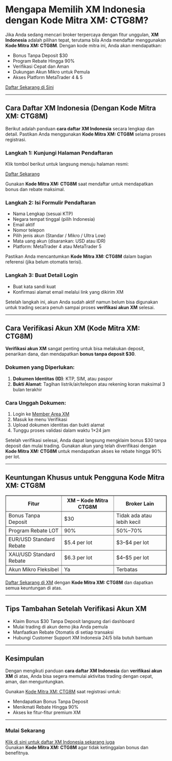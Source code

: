 <h1>Mengapa Memilih XM Indonesia dengan Kode Mitra XM: CTG8M?</h1>
<p>Jika Anda sedang mencari broker terpercaya dengan fitur unggulan, <strong>XM Indonesia</strong> adalah pilihan tepat, terutama bila Anda mendaftar menggunakan <strong>Kode Mitra XM: CTG8M</strong>. Dengan kode mitra ini, Anda akan mendapatkan:</p>
<ul>
<li>Bonus Tanpa Deposit $30</li>
<li>Program Rebate Hingga 90%</li>
<li>Verifikasi Cepat dan Aman</li>
<li>Dukungan Akun Mikro untuk Pemula</li>
<li>Akses Platform MetaTrader 4 & 5</li>
</ul>
<p><a href="https://affs.click/DxX1G" target="_blank">Daftar Sekarang di Sini</a></p>
<hr>
<h2>Cara Daftar XM Indonesia (Dengan Kode Mitra XM: CTG8M)</h2>
<p>Berikut adalah panduan <strong>cara daftar XM Indonesia</strong> secara lengkap dan detail. Pastikan Anda menggunakan <strong>Kode Mitra XM: CTG8M</strong> selama proses registrasi.</p>
<h3>Langkah 1: Kunjungi Halaman Pendaftaran</h3>
<p>Klik tombol berikut untuk langsung menuju halaman resmi:</p>
<p><a href="https://affs.click/DxX1G" target="_blank">Daftar Sekarang</a></p>
<p>Gunakan <strong>Kode Mitra XM: CTG8M</strong> saat mendaftar untuk mendapatkan bonus dan rebate maksimal.</p>
<h3>Langkah 2: Isi Formulir Pendaftaran</h3>
<ul>
<li>Nama Lengkap (sesuai KTP)</li>
<li>Negara tempat tinggal (pilih Indonesia)</li>
<li>Email aktif</li>
<li>Nomor telepon</li>
<li>Pilih jenis akun (Standar / Mikro / Ultra Low)</li>
<li>Mata uang akun (disarankan: USD atau IDR)</li>
<li>Platform: MetaTrader 4 atau MetaTrader 5</li>
</ul>
<p>Pastikan Anda mencantumkan <strong>Kode Mitra XM: CTG8M</strong> dalam bagian referensi (jika belum otomatis terisi).</p>
<h3>Langkah 3: Buat Detail Login</h3>
<ul>
<li>Buat kata sandi kuat</li>
<li>Konfirmasi alamat email melalui link yang dikirim XM</li>
</ul>
<p>Setelah langkah ini, akun Anda sudah aktif namun belum bisa digunakan untuk trading secara penuh sampai proses <strong>verifikasi akun XM</strong> selesai.</p>
<hr>
<h2>Cara Verifikasi Akun XM (Kode Mitra XM: CTG8M)</h2>
<p><strong>Verifikasi akun XM</strong> sangat penting untuk bisa melakukan deposit, penarikan dana, dan mendapatkan <strong>bonus tanpa deposit $30</strong>.</p>
<h3>Dokumen yang Diperlukan:</h3>
<ol>
<li><strong>Dokumen Identitas (ID)</strong>: KTP, SIM, atau paspor</li>
<li><strong>Bukti Alamat</strong>: Tagihan listrik/air/telepon atau rekening koran maksimal 3 bulan terakhir</li>
</ol>
<h3>Cara Unggah Dokumen:</h3>
<ol>
<li>Login ke <a href="https://affs.click/DxX1G" target="_blank">Member Area XM</a></li>
<li>Masuk ke menu Verifikasi</li>
<li>Upload dokumen identitas dan bukti alamat</li>
<li>Tunggu proses validasi dalam waktu 1×24 jam</li>
</ol>
<p>Setelah verifikasi selesai, Anda dapat langsung mengklaim bonus $30 tanpa deposit dan mulai trading. Gunakan akun yang telah diverifikasi dengan <strong>Kode Mitra XM: CTG8M</strong> untuk mendapatkan akses ke rebate hingga 90% per lot.</p>
<hr>
<h2>Keuntungan Khusus untuk Pengguna Kode Mitra XM: CTG8M</h2>
<table border="1" cellpadding="10" cellspacing="0">
<thead>
<tr>
<th>Fitur</th>
<th>XM – Kode Mitra CTG8M</th>
<th>Broker Lain</th>
</tr>
</thead>
<tbody>
<tr><td>Bonus Tanpa Deposit</td><td>$30</td><td>Tidak ada atau lebih kecil</td></tr>
<tr><td>Program Rebate LOT</td><td>90%</td><td>50%–70%</td></tr>
<tr><td>EUR/USD Standard Rebate</td><td>$5.4 per lot</td><td>$3–$4 per lot</td></tr>
<tr><td>XAU/USD Standard Rebate</td><td>$6.3 per lot</td><td>$4–$5 per lot</td></tr>
<tr><td>Akun Mikro Fleksibel</td><td>Ya</td><td>Terbatas</td></tr>
</tbody>
</table>
<p><a href="https://affs.click/DxX1G" target="_blank">Daftar Sekarang di XM</a> dengan <strong>Kode Mitra XM: CTG8M</strong> dan dapatkan semua keuntungan di atas.</p>
<hr>
<h2>Tips Tambahan Setelah Verifikasi Akun XM</h2>
<ul>
<li>Klaim Bonus $30 Tanpa Deposit langsung dari dashboard</li>
<li>Mulai trading di akun demo jika Anda pemula</li>
<li>Manfaatkan Rebate Otomatis di setiap transaksi</li>
<li>Hubungi Customer Support XM Indonesia 24/5 bila butuh bantuan</li>
</ul>
<hr>
<h2>Kesimpulan</h2>
<p>Dengan mengikuti panduan <strong>cara daftar XM Indonesia</strong> dan <strong>verifikasi akun XM</strong> di atas, Anda bisa segera memulai aktivitas trading dengan cepat, aman, dan menguntungkan.</p>
<p>Gunakan <a href="https://affs.click/DxX1G" target="_blank">Kode Mitra XM: CTG8M</a> saat registrasi untuk:</p>
<ul>
<li>Mendapatkan Bonus Tanpa Deposit</li>
<li>Menikmati Rebate Hingga 90%</li>
<li>Akses ke fitur-fitur premium XM</li>
</ul>
<hr>
<h3>Mulai Sekarang</h3>
<p><a href="https://affs.click/DxX1G" target="_blank">Klik di sini untuk daftar XM Indonesia sekarang juga</a><br>
Gunakan <strong>Kode Mitra XM: CTG8M</strong> agar tidak ketinggalan bonus dan benefitnya.</p>
</body>
</html>
